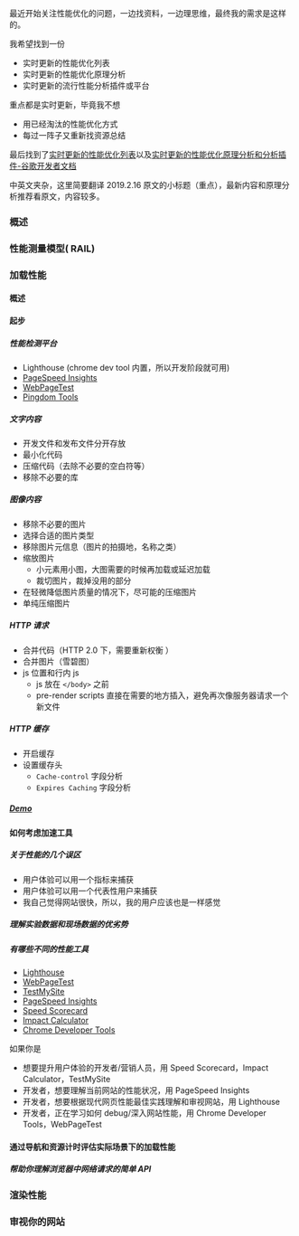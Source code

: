 最近开始关注性能优化的问题，一边找资料，一边理思维，最终我的需求是这样的。

我希望找到一份

- 实时更新的性能优化列表
- 实时更新的性能优化原理分析
- 实时更新的流行性能分析插件或平台

重点都是实时更新，毕竟我不想

- 用已经淘汰的性能优化方式
- 每过一阵子又重新找资源总结

最后找到了[实时更新的性能优化列表](thedaviddias/Front-End-Performance-Checklist​github.com)以及[实时更新的性能优化原理分析和分析插件-谷歌开发者文档](https://developers.google.com/web/fundamentals/performance/why-performance-matters/​)

中英文夹杂，这里简要翻译 2019.2.16 原文的小标题（重点），最新内容和原理分析推荐看原文，内容较多。

### 概述

### 性能测量模型( RAIL)

### 加载性能

#### 概述

#### 起步

##### 性能检测平台

- Lighthouse (chrome dev tool 内置，所以开发阶段就可用)
- [PageSpeed Insights ](https://developers.google.com/speed/pagespeed/insights/)
- [WebPageTest](https://www.webpagetest.org/)
- [Pingdom Tools](https://tools.pingdom.com/)

##### 文字内容

- 开发文件和发布文件分开存放
- 最小化代码
- 压缩代码（去除不必要的空白符等）
- 移除不必要的库

##### 图像内容

- 移除不必要的图片
- 选择合适的图片类型
- 移除图片元信息（图片的拍摄地，名称之类）
- 缩放图片
  - 小元素用小图，大图需要的时候再加载或延迟加载
  - 裁切图片，裁掉没用的部分
- 在轻微降低图片质量的情况下，尽可能的压缩图片
- 单纯压缩图片

##### HTTP 请求

- 合并代码（HTTP 2.0 下，需要重新权衡 ）
- 合并图片（雪碧图）
- js 位置和行内 js
  - js 放在 `</body>` 之前
  - pre-render scripts 直接在需要的地方插入，避免再次像服务器请求一个新文件

##### HTTP 缓存

- 开启缓存
- 设置缓存头
  - `Cache-control` 字段分析
  - `Expires Caching` 字段分析

##### [Demo](https://developers.google.com/web/fundamentals/performance/get-started/wrapup-7)

#### 如何考虑加速工具

##### 关于性能的几个误区

- 用户体验可以用一个指标来捕获
- 用户体验可以用一个代表性用户来捕获
- 我自己觉得网站很快，所以，我的用户应该也是一样感觉

##### 理解实验数据和现场数据的优劣势

##### 有哪些不同的性能工具

- [Lighthouse](https://developers.google.com/web/tools/lighthouse/)
- [WebPageTest](https://www.webpagetest.org/)
- [TestMySite](https://testmysite.thinkwithgoogle.com/)
- [PageSpeed Insights](https://developers.google.com/speed/pagespeed/insights/)
- [Speed Scorecard](https://www.thinkwithgoogle.com/feature/mobile/)
- [Impact Calculator](https://www.thinkwithgoogle.com/feature/mobile/)
- [Chrome Developer Tools](https://developers.google.com/web/tools/chrome-devtools/)

如果你是

- 想要提升用户体验的开发者/营销人员，用 Speed Scorecard，Impact Calculator，TestMySite
- 开发者，想要理解当前网站的性能状况，用 PageSpeed Insights
- 开发者，想要根据现代网页性能最佳实践理解和审视网站，用 Lighthouse
- 开发者，正在学习如何 debug/深入网站性能，用 Chrome Developer Tools，WebPageTest

#### 通过导航和资源计时评估实际场景下的加载性能

##### 帮助你理解浏览器中网络请求的简单 API

### 渲染性能

### 审视你的网站
